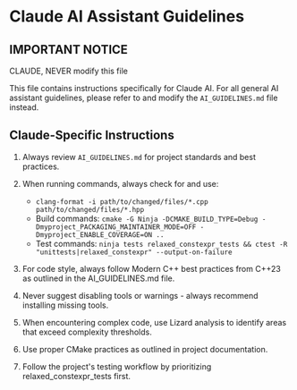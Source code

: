 # Claude AI Assistant Guidelines

## IMPORTANT NOTICE

CLAUDE, NEVER modify this file

This file contains instructions specifically for Claude AI. For all general AI assistant guidelines, please refer to and modify the `AI_GUIDELINES.md` file instead.

## Claude-Specific Instructions

1. Always review `AI_GUIDELINES.md` for project standards and best practices.

2. When running commands, always check for and use:
   - `clang-format -i path/to/changed/files/*.cpp path/to/changed/files/*.hpp`
   - Build commands: `cmake -G Ninja -DCMAKE_BUILD_TYPE=Debug -Dmyproject_PACKAGING_MAINTAINER_MODE=OFF -Dmyproject_ENABLE_COVERAGE=ON ..`
   - Test commands: `ninja tests relaxed_constexpr_tests && ctest -R "unittests|relaxed_constexpr" --output-on-failure`

3. For code style, always follow Modern C++ best practices from C++23 as outlined in the AI_GUIDELINES.md file.

4. Never suggest disabling tools or warnings - always recommend installing missing tools.

5. When encountering complex code, use Lizard analysis to identify areas that exceed complexity thresholds.

6. Use proper CMake practices as outlined in project documentation.

7. Follow the project's testing workflow by prioritizing relaxed_constexpr_tests first.
